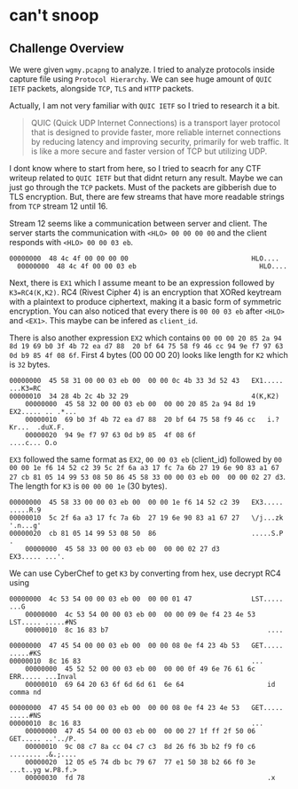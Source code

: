 # can't snoop
## Challenge Overview
We were given `wgmy.pcapng` to analyze. I tried to analyze protocols inside capture file using `Protocol Hierarchy`. We can see huge amount of `QUIC IETF` packets, alongside `TCP`, `TLS` and `HTTP` packets. 

Actually, I am not very familiar with `QUIC IETF` so I tried to research it a bit. 
> QUIC (Quick UDP Internet Connections) is a transport layer protocol that is designed to provide faster, more reliable internet connections by reducing latency and improving security, primarily for web traffic. It is like a more secure and faster version of TCP but utilizing UDP.

I dont know where to start from here, so I tried to seacrh for any CTF writeup related to `QUIC IETF` but that didnt return any result. Maybe we can just go through the `TCP` packets. Must of the packets are gibberish due to TLS encryption. But, there are few streams that have more readable strings from `TCP` stream 12 until 16.

Stream 12 seems like a communication between server and client. The server starts the communication with `<HLO> 00 00 00 00` and the client responds with `<HLO> 00 00 03 eb`. 

```
00000000  48 4c 4f 00 00 00 00                               HLO....
  00000000  48 4c 4f 00 00 03 eb                               HLO....
```
Next, there is `EX1` which I assume meant to be an expression followed by `K3=RC4(K,K2)`. RC4 (Rivest Cipher 4) is an encryption that XORed keytream with a plaintext to produce ciphertext, making it a basic form of symmetric encryption. You can also noticed that every there is `00 00 03 eb` after `<HLO>` and `<EX1>`. This maybe can be infered as `client_id`.

There is also another expression `EX2` which contains `00 00 00 20 85 2a 94 8d 19 69 b0 3f 4b 72 ea d7 88  20 bf 64 75 58 f9 46 cc 94 9e f7 97 63 0d b9 85 4f 08 6f`. First 4 bytes (00 00 00 20) looks like length for `K2` which is `32` bytes. 

```
00000000  45 58 31 00 00 03 eb 00  00 00 0c 4b 33 3d 52 43   EX1..... ...K3=RC
00000010  34 28 4b 2c 4b 32 29                               4(K,K2)
    00000000  45 58 32 00 00 03 eb 00  00 00 20 85 2a 94 8d 19   EX2..... .. .*...
    00000010  69 b0 3f 4b 72 ea d7 88  20 bf 64 75 58 f9 46 cc   i.?Kr...  .duX.F.
    00000020  94 9e f7 97 63 0d b9 85  4f 08 6f                  ....c... O.o
```
`EX3` followed the same format as `EX2`,  `00 00 03 eb` (client_id) followed by `00 00 00 1e f6 14 52 c2 39 5c 2f 6a a3 17 fc 7a 6b 27 19 6e 90 83 a1 67 27 cb 81 05 14 99 53 08 50 86 45 58 33 00 00 03 eb 00  00 00 02 27 d3`. The length for `K3` is `00 00 00 1e` (30 bytes).

```
00000000  45 58 33 00 00 03 eb 00  00 00 1e f6 14 52 c2 39   EX3..... .....R.9
00000010  5c 2f 6a a3 17 fc 7a 6b  27 19 6e 90 83 a1 67 27   \/j...zk '.n...g'
00000020  cb 81 05 14 99 53 08 50  86                        .....S.P .
    00000000  45 58 33 00 00 03 eb 00  00 00 02 27 d3            EX3..... ...'.
```
We can use CyberChef to get `K3` by converting from hex, use decrypt RC4 using  
```
00000000  4c 53 54 00 00 03 eb 00  00 00 01 47               LST..... ...G
    00000000  4c 53 54 00 00 03 eb 00  00 00 09 0e f4 23 4e 53   LST..... .....#NS
    00000010  8c 16 83 b7                                        ....
```
```
00000000  47 45 54 00 00 03 eb 00  00 00 08 0e f4 23 4b 53   GET..... .....#KS
00000010  8c 16 83                                           ...
    00000000  45 52 52 00 00 03 eb 00  00 00 0f 49 6e 76 61 6c   ERR..... ...Inval
    00000010  69 64 20 63 6f 6d 6d 61  6e 64                     id comma nd
```
```
00000000  47 45 54 00 00 03 eb 00  00 00 08 0e f4 23 4e 53   GET..... .....#NS
00000010  8c 16 83                                           ...
    00000000  47 45 54 00 00 03 eb 00  00 00 27 1f ff 2f 50 06   GET..... ..'../P.
    00000010  9c 08 c7 8a cc 04 c7 c3  8d 26 f6 3b b2 f9 f0 c6   ........ .&.;....
    00000020  12 05 e5 74 db bc 79 67  77 e1 50 38 b2 66 f0 3e   ...t..yg w.P8.f.>
    00000030  fd 78                                              .x
```
